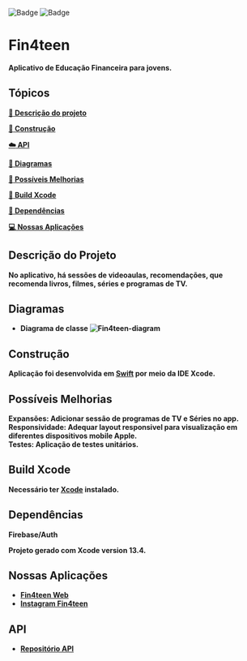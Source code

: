 ![Badge](https://img.shields.io/badge/Swift-FA7343?style=for-the-badge&logo=swift&logoColor=white) ![Badge](https://img.shields.io/badge/iOS-000000?style=for-the-badge&logo=Apple&logoColor=white)

# Fin4teen

<b>Aplicativo de Educação Financeira para jovens.<br>

## Tópicos 

 [:book: Descrição do projeto](#descrição-do-projeto)
 
 [:wrench: Construção](#construção)
 
 [:cloud: API](#api)
 
 [:page_facing_up: Diagramas](#diagramas)
 
 [:gem: Possíveis Melhorias](#possíveis-melhorias)
 
 [:hammer: Build Xcode](#build-xcode)
 
 [:open_file_folder: Dependências](#dependências)

 [:computer: Nossas Aplicações](#nossas-aplicações)

## Descrição do Projeto
<b>No aplicativo, há sessões de videoaulas, recomendações, que recomenda livros, filmes, séries e programas de TV. <br>

## Diagramas

- Diagrama de classe
![Fin4teen-diagram](https://user-images.githubusercontent.com/65302846/204023430-ef13fb3f-97dd-488a-8689-fc426478854f.png)

## Construção
Aplicação foi desenvolvida em [Swift](https://www.apple.com/br/swift/) por meio da IDE Xcode.

## Possíveis Melhorias
<b>Expansões</b>: Adicionar sessão de programas de TV e Séries no app.<br>
<b>Responsividade</b>: Adequar layout responsivel para visualização em diferentes dispositivos mobile Apple.<br>
<b>Testes</b>: Aplicação de testes unitários.

## Build Xcode
Necessário ter [Xcode](https://developer.apple.com/xcode/) instalado.

## Dependências
<b>Firebase/Auth<br>
 
Projeto gerado com Xcode version 13.4.

## Nossas Aplicações
* [Fin4teen Web](https://leojportes.github.io/Fin4teenWeb/)
* [Instagram Fin4teen](https://www.instagram.com/fin4teenapp/)

## API
* [Repositório API](https://github.com/AlyssonAguiar/Fin4TeenAPI)

